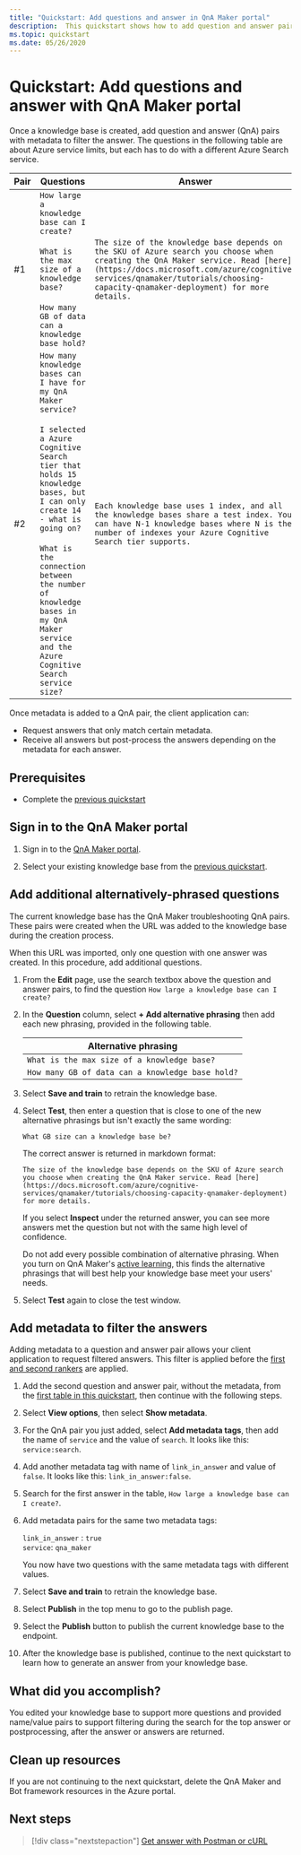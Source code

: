 ```yaml
---
title: "Quickstart: Add questions and answer in QnA Maker portal"
description:  This quickstart shows how to add question and answer pairs with metadata so your users can find the right answer to their question.
ms.topic: quickstart
ms.date: 05/26/2020
---
```


# Quickstart: Add questions and answer with QnA Maker portal

Once a knowledge base is created, add question and answer (QnA) pairs with metadata to filter the answer. The questions in the following table are about Azure service limits, but each has to do with a different Azure Search service.

<a name="qna-table"></a>

|Pair|Questions|Answer|Metadata|
|--|--|--|--|
|#1|`How large a knowledge base can I create?`<br><br>`What is the max size of a knowledge base?`<br><br>`How many GB of data can a knowledge base hold?` |`The size of the knowledge base depends on the SKU of Azure search you choose when creating the QnA Maker service. Read [here](https://docs.microsoft.com/azure/cognitive-services/qnamaker/tutorials/choosing-capacity-qnamaker-deployment) for more details.`|`service=qna_maker`<br>`link_in_answer=true`|
|#2|`How many knowledge bases can I have for my QnA Maker service?`<br><br>`I selected a Azure Cognitive Search tier that holds 15 knowledge bases, but I can only create 14 - what is going on?`<br><br>`What is the connection between the number of knowledge bases in my QnA Maker service and the Azure Cognitive Search service size?` |`Each knowledge base uses 1 index, and all the knowledge bases share a test index. You can have N-1 knowledge bases where N is the number of indexes your Azure Cognitive Search tier supports.`|`service=search`<br>`link_in_answer=false`|

Once metadata is added to a QnA pair, the client application can:

* Request answers that only match certain metadata.
* Receive all answers but post-process the answers depending on the metadata for each answer.


## Prerequisites

* Complete the [previous quickstart](./create-publish-knowledge-base.md)

## Sign in to the QnA Maker portal

1. Sign in to the [QnA Maker portal](https://www.qnamaker.ai).

1. Select your existing knowledge base from the [previous quickstart](../how-to/create-knowledge-base.md).

## Add additional alternatively-phrased questions

The current knowledge base has the QnA Maker troubleshooting QnA pairs. These pairs were created when the URL was added to the knowledge base during the creation process.

When this URL was imported, only one question with one answer was created. In this procedure, add additional questions.

1. From the **Edit** page, use the search textbox above the question and answer pairs, to find the question `How large a knowledge base can I create?`

1. In the **Question** column, select **+ Add alternative phrasing** then add each new phrasing, provided in the following table.

    |Alternative phrasing|
    |--|
    |`What is the max size of a knowledge base?`|
    |`How many GB of data can a knowledge base hold?`|

1. Select **Save and train** to retrain the knowledge base.

1. Select **Test**, then enter a question that is close to one of the new alternative phrasings but isn't exactly the same wording:

    `What GB size can a knowledge base be?`

    The correct answer is returned in markdown format:

    `The size of the knowledge base depends on the SKU of Azure search you choose when creating the QnA Maker service. Read [here](https://docs.microsoft.com/azure/cognitive-services/qnamaker/tutorials/choosing-capacity-qnamaker-deployment) for more details.`

    If you select **Inspect** under the returned answer, you can see more answers met the question but not with the same high level of confidence.

    Do not add every possible combination of alternative phrasing. When you turn on QnA Maker's [active learning](../how-to/improve-knowledge-base.md), this finds the alternative phrasings that will best help your knowledge base meet your users' needs.

1. Select **Test** again to close the test window.

## Add metadata to filter the answers

Adding metadata to a question and answer pair allows your client application to request filtered answers. This filter is applied before the [first and second rankers](../concepts/query-knowledge-base.md#ranker-process) are applied.

1. Add the second question and answer pair, without the metadata, from the [first table in this quickstart](#qna-table), then continue with the following steps.

1. Select **View options**, then select **Show metadata**.

1. For the QnA pair you just added, select **Add metadata tags**, then add the name of `service` and the value of `search`. It looks like this: `service:search`.

1. Add another metadata tag with name of `link_in_answer` and value of `false`. It looks like this: `link_in_answer:false`.

1. Search for the first answer in the table, `How large a knowledge base can I create?`.

1. Add metadata pairs for the same two metadata tags:

    `link_in_answer` : `true`<br>
    `service`: `qna_maker`

    You now have two questions with the same metadata tags with different values.

1. Select **Save and train** to retrain the knowledge base.

1. Select **Publish** in the top menu to go to the publish page.
1. Select the **Publish** button to publish the current knowledge base to the endpoint.
1. After the knowledge base is published, continue to the next quickstart to learn how to generate an answer from your knowledge base.

## What did you accomplish?

You edited your knowledge base to support more questions and provided name/value pairs to support filtering during the search for the top answer or postprocessing, after the answer or answers are returned.

## Clean up resources

If you are not continuing to the next quickstart, delete the QnA Maker and Bot framework resources in the Azure portal.

## Next steps

> [!div class="nextstepaction"]
> [Get answer with Postman or cURL](get-answer-from-knowledge-base-using-url-tool.md)
